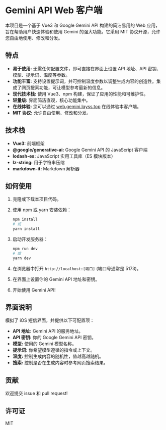# Gemini API Web 客户端

本项目是一个基于 Vue3 和 Google Gemini API 构建的简洁易用的 Web 应用，旨在帮助用户快速体验和使用 Gemini 的强大功能。它采用 MIT 协议开源，允许您自由地使用、修改和分发。

## 特点

*   **易于使用:** 无需任何配置文件，即可直接在界面上设置 API 地址、API 密钥、模型、提示词、温度等参数。
*   **功能丰富:** 支持设置提示词，并可控制温度参数以调整生成内容的创造性。集成了网页搜索功能，可让模型参考最新的信息。
*   **现代技术栈:** 使用 Vue3、npm 构建，保证了应用的性能和可维护性。
*   **轻量级:** 界面简洁直观，核心功能集中。
*   **在线体验:** 您可以通过 [web.gemini.lqyss.top](https://web.gemini.lqyss.top) 在线体验本客户端。
*   **MIT 协议:** 允许自由使用、修改和分发。

## 技术栈

*   **Vue3:** 前端框架
*   **@google/generative-ai:** Google Gemini API 的 JavaScript 客户端
*   **lodash-es:** JavaScript 实用工具库（ES 模块版本）
*   **lz-string:** 用于字符串压缩
*   **markdown-it:** Markdown 解析器

## 如何使用

1.  克隆或下载本项目代码。
2.  使用 npm 或 yarn 安装依赖：

    ```bash
    npm install
    # 或
    yarn install
    ```

3.  启动开发服务器：

    ```bash
    npm run dev
    # 或
    yarn dev
    ```

4.  在浏览器中打开 `http://localhost:[端口]` (端口号通常是 5173)。
5.  在界面上设置你的 Gemini API 地址和密钥。
6.  开始使用 Gemini API!

## 界面说明

模拟了 iOS 短信界面，并提供以下可配置项：

*   **API 地址:** Gemini API 的服务地址。
*   **API 密钥:** 你的 Google Gemini API 密钥。
*   **模型:** 使用的 Gemini 模型名称。
*   **提示词:** 你希望模型遵循的指令或上下文。
*   **温度:** 控制生成内容的随机性，值越高越随机。
*   **搜索:**  控制是否在生成内容时参考网页搜索结果。

## 贡献

欢迎提交 issue 和 pull request!

## 许可证

MIT